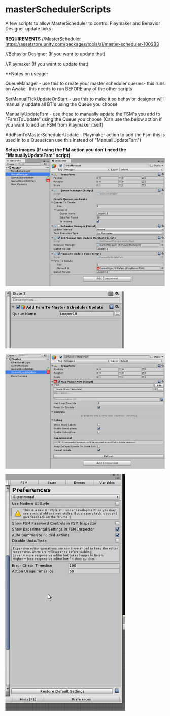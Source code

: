 # masterSchedulerScripts
A few scripts to allow MasterScheduler to control Playmaker and Behavior Designer update ticks

**REQUIREMENTS**
//MasterScheduler https://assetstore.unity.com/packages/tools/ai/master-scheduler-100283

//Behavior Designer (If you want to update that)

//Playmaker (If you want to update that)

**Notes on useage:

QueueManager - use this to create your master scheduler queues- this runs on Awake- this needs to run BEFORE any of the other scripts

SetManualTickUpdateOnStart - use this to make it so behavior designer will manually update all BT's using the Queue you choose

ManuallyUpdateFsm - use these to manually update the FSM's you add to "FsmsToUpdate" using the Queue you choose (Can use the below action if you want to add an FSM from Playmaker itself)

AddFsmToMasterSchedulerUpdate - Playmaker action to add the Fsm this is used in to a Queue(can use this instead of "ManuallUpdateFsm")

**Setup images**
**(If using the PM action you don't need the "ManuallyUpdateFsm" script)**
![Example usage](/exampleUse.png)

![Playmaker setup2](/ActionUseage.png)

![Playmaker setup1](pmSetup1.png)

![Playmaker setup2](/pmSetup2.png)


